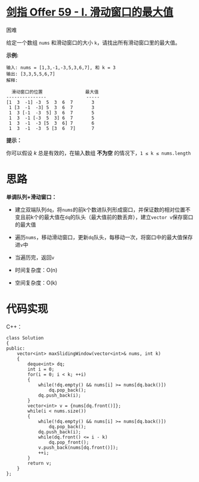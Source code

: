 # [剑指 Offer 59 - I. 滑动窗口的最大值](https://leetcode.cn/problems/hua-dong-chuang-kou-de-zui-da-zhi-lcof/)

困难



给定一个数组 `nums` 和滑动窗口的大小 `k`，请找出所有滑动窗口里的最大值。

**示例:**

```
输入: nums = [1,3,-1,-3,5,3,6,7], 和 k = 3
输出: [3,3,5,5,6,7] 
解释: 

  滑动窗口的位置                最大值
---------------               -----
[1  3  -1] -3  5  3  6  7       3
 1 [3  -1  -3] 5  3  6  7       3
 1  3 [-1  -3  5] 3  6  7       5
 1  3  -1 [-3  5  3] 6  7       5
 1  3  -1  -3 [5  3  6] 7       6
 1  3  -1  -3  5 [3  6  7]      7
```

 

**提示：**

你可以假设 *k* 总是有效的，在输入数组 **不为空** 的情况下，`1 ≤ k ≤ nums.length`



# 思路

**单调队列+滑动窗口：**

- 建立双端队列`dq`，将`nums`的前k个数进队列形成窗口，并保证数的相对位置不变且前k个的最大值在`dq`的队头（最大值前的数丢弃），建立`vector v`保存窗口的最大值
- 遍历`nums`，移动滑动窗口，更新`dq`队头，每移动一次，将窗口中的最大值保存进`v`中
- 当遍历完，返回`v`

- 时间复杂度：O(n)
- 空间复杂度：O(k)



# 代码实现

C++：

```
class Solution
{
public:
    vector<int> maxSlidingWindow(vector<int>& nums, int k)
    {
        deque<int> dq;
        int i = 0;
        for(i = 0; i < k; ++i)
        {
            while(!dq.empty() && nums[i] >= nums[dq.back()])
                dq.pop_back();
            dq.push_back(i);
        }
        vector<int> v = {nums[dq.front()]};
        while(i < nums.size())
        {
            while(!dq.empty() && nums[i] >= nums[dq.back()])
                dq.pop_back();
            dq.push_back(i);
            while(dq.front() <= i - k)
                dq.pop_front();
            v.push_back(nums[dq.front()]);
            ++i;
        }
        return v;
    }
};
```

